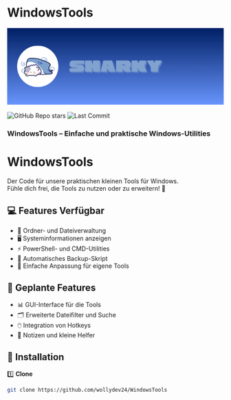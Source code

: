 # WindowsTools
![Banner](https://raw.githubusercontent.com/WollyDev24/Sharky/main/Sharky.png)

![GitHub Repo stars](https://img.shields.io/github/stars/WollyDev24/WindowsTools?style=for-the-badge)
![Last Commit](https://img.shields.io/github/last-commit/WollyDev24/WindowsTools?style=for-the-badge)

### WindowsTools – Einfache und praktische Windows-Utilities

# WindowsTools
Der Code für unsere praktischen kleinen Tools für Windows.  
Fühle dich frei, die Tools zu nutzen oder zu erweitern! 🚀

## 💻 Features Verfügbar
- 📂 Ordner- und Dateiverwaltung
- 🖥️ Systeminformationen anzeigen
- ⚡ PowerShell- und CMD-Utilities
- 🔄 Automatisches Backup-Skript
- 🔧 Einfache Anpassung für eigene Tools

## 💾 Geplante Features
- 📊 GUI-Interface für die Tools
- 🗂️ Erweiterte Dateifilter und Suche
- 🖱️ Integration von Hotkeys
- 📝 Notizen und kleine Helfer

## 📌 Installation
1️⃣ **Clone**  
```bash
git clone https://github.com/wollydev24/WindowsTools
